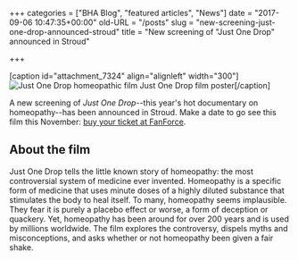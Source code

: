 +++
categories = ["BHA Blog", "featured articles", "News"]
date = "2017-09-06 10:47:35+00:00"
old-URL = "/posts"
slug = "new-screening-just-one-drop-announced-stroud"
title = "New screening of \"Just One Drop\" announced in Stroud"

+++

[caption id="attachment_7324" align="alignleft" width="300"]![Just One Drop homeopathic film](https://res.cloudinary.com/homeopathyuk/v1557403245/bha/JOD-poster-thumbnail-300x300.jpg) Just One Drop film poster[/caption]

A new screening of _Just One Drop_--this year's hot documentary on homeopathy--has been announced in Stroud. Make a date to go see this film this November: [buy your ticket at FanForce](https://fan-force.com/screenings/just-one-drop-vue-cinema-stroud-uk/).

## About the film

Just One Drop tells the little known story of homeopathy: the most controversial system of medicine ever invented. Homeopathy is a specific form of medicine that uses minute doses of a highly diluted substance that stimulates the body to heal itself. To many, homeopathy seems implausible. They fear it is purely a placebo effect or worse, a form of deception or quackery. Yet, homeopathy has been around for over 200 years and is used by millions worldwide. The film explores the controversy, dispels myths and misconceptions, and asks whether or not homeopathy been given a fair shake.
